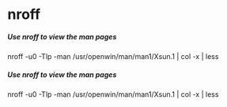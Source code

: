 # nroff

##### Use nroff to view the man pages

   nroff  -u0 -Tlp -man /usr/openwin/man/man1/Xsun.1 | col -x | less

##### Use nroff to view the man pages

   nroff  -u0 -Tlp -man /usr/openwin/man/man1/Xsun.1 | col -x | less
